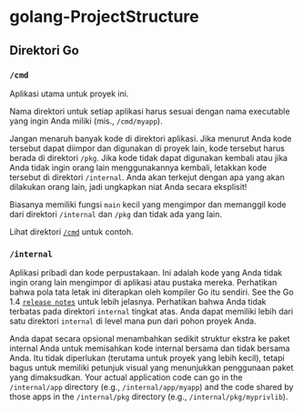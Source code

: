 # golang-ProjectStructure

## Direktori Go

### `/cmd`

Aplikasi utama untuk proyek ini.

Nama direktori untuk setiap aplikasi harus sesuai dengan nama executable yang ingin Anda miliki (mis., `/cmd/myapp`).

Jangan menaruh banyak kode di direktori aplikasi. Jika menurut Anda kode tersebut dapat diimpor dan digunakan di proyek lain, kode tersebut harus berada di direktori `/pkg`. Jika kode tidak dapat digunakan kembali atau jika Anda tidak ingin orang lain menggunakannya kembali, letakkan kode tersebut di direktori `/internal`. Anda akan terkejut dengan apa yang akan dilakukan orang lain, jadi ungkapkan niat Anda secara eksplisit!

Biasanya memiliki fungsi `main` kecil yang mengimpor dan memanggil kode dari direktori `/internal` dan `/pkg` dan tidak ada yang lain.

Lihat direktori [`/cmd`](cmd/README.md) untuk contoh.

### `/internal`
Aplikasi pribadi dan kode perpustakaan. Ini adalah kode yang Anda tidak ingin orang lain mengimpor di aplikasi atau pustaka mereka. Perhatikan bahwa pola tata letak ini diterapkan oleh kompiler Go itu sendiri. See the Go 1.4 [`release notes`](https://golang.org/doc/go1.4#internalpackages) untuk lebih jelasnya. Perhatikan bahwa Anda tidak terbatas pada direktori `internal` tingkat atas. Anda dapat memiliki lebih dari satu direktori `internal` di level mana pun dari pohon proyek Anda.

Anda dapat secara opsional menambahkan sedikit struktur ekstra ke paket internal Anda untuk memisahkan kode internal bersama dan tidak bersama Anda. Itu tidak diperlukan (terutama untuk proyek yang lebih kecil), tetapi bagus untuk memiliki petunjuk visual yang menunjukkan penggunaan paket yang dimaksudkan. Your actual application code can go in the `/internal/app` directory (e.g., `/internal/app/myapp`) and the code shared by those apps in the `/internal/pkg` directory (e.g., `/internal/pkg/myprivlib`).

